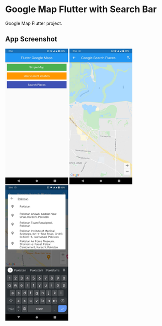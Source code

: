 # Google Map Flutter with Search Bar

Google Map Flutter project.

## App Screenshot

<img src="https://github.com/Sabahat06/google-maps-flutter/blob/master/image%201.jpeg" width=200 height=429/> 
<img src="https://github.com/Sabahat06/google-maps-flutter/blob/master/image%202.jpeg" width=200 height=429/> 
<img src="https://github.com/Sabahat06/google-maps-flutter/blob/master/image%203.jpeg" width=200 height=429/>